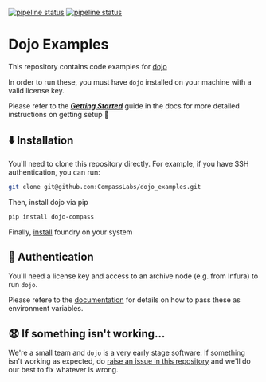 [![pipeline status](https://github.com/CompassLabs/dojo_examples/actions/workflows/run_all.yml/badge.svg)](https://github.com/CompassLabs/dojo_examples/actions/workflows/run_all.yml)
[![pipeline status](https://github.com/CompassLabs/dojo_examples/actions/workflows/run_sim_with_dashboard.yml/badge.svg)](https://github.com/CompassLabs/dojo_examples/actions/workflows/run_sim_with_dashboard.yml)


# Dojo Examples


This repository contains code examples for [dojo](https://www.compasslabs.ai#dojo)

In order to run these, you must have `dojo` installed on your machine with a valid license key.  

Please refer to the [***Getting Started***](https://www.compasslabs.ai/docs/getting-started) guide in the docs for more detailed instructions on getting setup  🙂

## ⬇️ Installation

You'll need to clone this repository directly. For example, if you have SSH authentication, you can run:

```bash
git clone git@github.com:CompassLabs/dojo_examples.git
```


Then, install dojo via pip
```bash
pip install dojo-compass
```

Finally, [install](https://book.getfoundry.sh/getting-started/installation) foundry on your system

## 📄 Authentication
You'll need a license key and access to an archive node (e.g. from Infura) to run `dojo`.

Please refere to the [documentation](https://www.compasslabs.ai/docs/getting-started) for details on how to pass these as environment variables.


## 😧 If something isn't working...

We're a small team and `dojo` is a very early stage software. If something isn't working as expected, do [raise an issue in this repository](https://github.com/CompassLabs/dojo_examples/issues) and we'll do our best to fix whatever is wrong.
